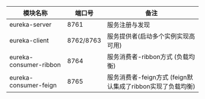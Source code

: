  模块名称 | 端口号 | 备注 
 --- | --- | --- 
eureka-server|8761|服务注册与发现
eureka-client|8762/8763|服务提供者(启动多个实例实现高可用)
eureka-consumer-ribbon|8764|服务消费者-ribbon方式 (负载均衡)
eureka-consumer-feign|8765|服务消费者-feign方式 (feign默认集成了ribbon实现了负载均衡)

